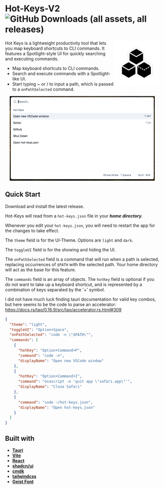 # Hot-Keys-V2 ![GitHub Downloads (all assets, all releases)](https://img.shields.io/github/downloads/hayesbarber/hot-keys-v2/total)

<img src="src-tauri/icons/Square310x310Logo.png" align="right" alt="Icon" height="150 px"/>

Hot Keys is a lightweight productivity tool that lets you map keyboard shortcuts to CLI commands. It features a Spotlight-style UI for quickly searching and executing commands.

- Map keyboard shortcuts to CLI commands.
- Search and execute commands with a Spotlight-like UI.
- Start typing ~ or / to input a path, which is passed to a `onPathSelected` command.

<p align="center">
  <img src="src/assets/ui-image.png" alt="UI" height="275px"/>
</p>

## Quick Start

Download and install the latest release.

Hot-Keys will read from a `hot-keys.json` file in your **_home directory_**.

Whenever you edit your `hot-keys.json`, you will need to restart the app for the changes to take effect.

The `theme` field is for the UI-Theme. Options are `light` and `dark`.

The `toggleUI` field is for the showing and hiding the UI.

The `onPathSelected` field is a command that will run when a path is selected, replacing occurrences of `$PATH` with the selected path. Your home directory will act as the base for this feature.

The `commands` field is an array of objects. The `hotKey` field is optional if you do not want to take up a keyboard shortcut, and is represented by a combination of keys separated by the '+' symbol.

I did not have much luck finding tauri documentation for valid key combos, but here seems to be the code to parse an accelerator: https://docs.rs/tao/0.16.9/src/tao/accelerator.rs.html#309

```json
{
  "theme": "light",
  "toggleUI": "Option+Space",
  "onPathSelected": "code -n \"$PATH\"",
  "commands": [
    {
      "hotKey": "Option+Command+P",
      "command": "code -n",
      "displayName": "Open new VSCode window"
    },
    {
      "hotKey": "Option+Command+I",
      "command": "osascript -e 'quit app \"safari.app\"'",
      "displayName": "Close Safari"
    },
    {
      "command": "code ~/hot-keys.json",
      "displayName": "Open hot-keys.json"
    }
  ]
}
```

## Built with

- [**Tauri**](https://tauri.app)
- [**Vite**](https://vitejs.dev)
- [**React**](https://react.dev)
- [**shadcn/ui**](https://ui.shadcn.com)
- [**cmdk**](https://github.com/pacocoursey/cmdk)
- [**tailwindcss**](https://tailwindcss.com)
- [**Geist Font**](https://github.com/vercel/geist-font/blob/main/LICENSE.txt)
